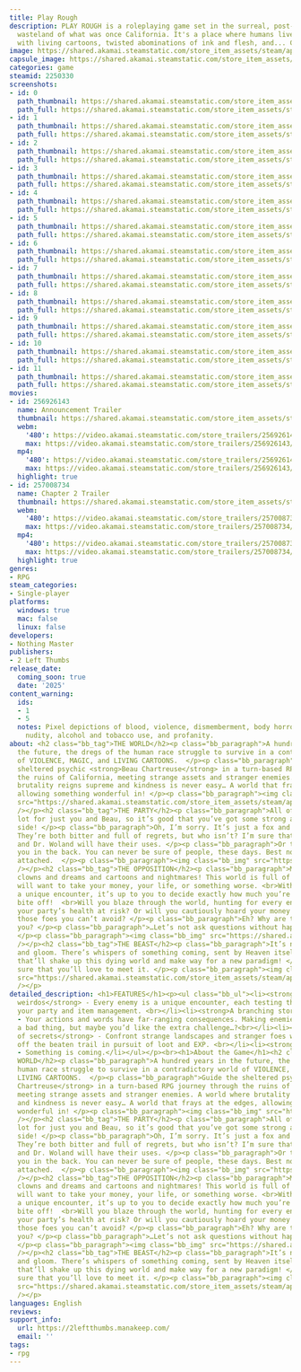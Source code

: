 ```yaml
---
title: Play Rough
description: PLAY ROUGH is a roleplaying game set in the surreal, post-apocalyptic
  wasteland of what was once California. It's a place where humans live side-by-side
  with living cartoons, twisted abominations of ink and flesh, and... Clowns...?
image: https://shared.akamai.steamstatic.com/store_item_assets/steam/apps/2250330/header.jpg?t=1730235392
capsule_image: https://shared.akamai.steamstatic.com/store_item_assets/steam/apps/2250330/capsule_231x87.jpg?t=1730235392
categories: game
steamid: 2250330
screenshots:
- id: 0
  path_thumbnail: https://shared.akamai.steamstatic.com/store_item_assets/steam/apps/2250330/ss_3152745741fef2d35d94c0b16d0b99f5a5b6a42b.600x338.jpg?t=1730235392
  path_full: https://shared.akamai.steamstatic.com/store_item_assets/steam/apps/2250330/ss_3152745741fef2d35d94c0b16d0b99f5a5b6a42b.1920x1080.jpg?t=1730235392
- id: 1
  path_thumbnail: https://shared.akamai.steamstatic.com/store_item_assets/steam/apps/2250330/ss_b940161a455ef1cbddeb3eb92b115d948f17c226.600x338.jpg?t=1730235392
  path_full: https://shared.akamai.steamstatic.com/store_item_assets/steam/apps/2250330/ss_b940161a455ef1cbddeb3eb92b115d948f17c226.1920x1080.jpg?t=1730235392
- id: 2
  path_thumbnail: https://shared.akamai.steamstatic.com/store_item_assets/steam/apps/2250330/ss_8ea865a5c3bf04a5bf555d039d83e20b47a351f4.600x338.jpg?t=1730235392
  path_full: https://shared.akamai.steamstatic.com/store_item_assets/steam/apps/2250330/ss_8ea865a5c3bf04a5bf555d039d83e20b47a351f4.1920x1080.jpg?t=1730235392
- id: 3
  path_thumbnail: https://shared.akamai.steamstatic.com/store_item_assets/steam/apps/2250330/ss_6c1ab11872d853e4cfa4d3151f2bf530a2e243b4.600x338.jpg?t=1730235392
  path_full: https://shared.akamai.steamstatic.com/store_item_assets/steam/apps/2250330/ss_6c1ab11872d853e4cfa4d3151f2bf530a2e243b4.1920x1080.jpg?t=1730235392
- id: 4
  path_thumbnail: https://shared.akamai.steamstatic.com/store_item_assets/steam/apps/2250330/ss_08c0a42a5a5436c074984545d113adc512392b5d.600x338.jpg?t=1730235392
  path_full: https://shared.akamai.steamstatic.com/store_item_assets/steam/apps/2250330/ss_08c0a42a5a5436c074984545d113adc512392b5d.1920x1080.jpg?t=1730235392
- id: 5
  path_thumbnail: https://shared.akamai.steamstatic.com/store_item_assets/steam/apps/2250330/ss_84a5b85ff233037598bc2c755431627bbdd729f8.600x338.jpg?t=1730235392
  path_full: https://shared.akamai.steamstatic.com/store_item_assets/steam/apps/2250330/ss_84a5b85ff233037598bc2c755431627bbdd729f8.1920x1080.jpg?t=1730235392
- id: 6
  path_thumbnail: https://shared.akamai.steamstatic.com/store_item_assets/steam/apps/2250330/ss_061b96cf5cdb3f3dd3d34848ff3974095110a27b.600x338.jpg?t=1730235392
  path_full: https://shared.akamai.steamstatic.com/store_item_assets/steam/apps/2250330/ss_061b96cf5cdb3f3dd3d34848ff3974095110a27b.1920x1080.jpg?t=1730235392
- id: 7
  path_thumbnail: https://shared.akamai.steamstatic.com/store_item_assets/steam/apps/2250330/ss_4054f57e798b6950289be1e3fe5ce1f739ae95e7.600x338.jpg?t=1730235392
  path_full: https://shared.akamai.steamstatic.com/store_item_assets/steam/apps/2250330/ss_4054f57e798b6950289be1e3fe5ce1f739ae95e7.1920x1080.jpg?t=1730235392
- id: 8
  path_thumbnail: https://shared.akamai.steamstatic.com/store_item_assets/steam/apps/2250330/ss_ba5d8ee653c7885cd3cf87bc376e4638c52b05f9.600x338.jpg?t=1730235392
  path_full: https://shared.akamai.steamstatic.com/store_item_assets/steam/apps/2250330/ss_ba5d8ee653c7885cd3cf87bc376e4638c52b05f9.1920x1080.jpg?t=1730235392
- id: 9
  path_thumbnail: https://shared.akamai.steamstatic.com/store_item_assets/steam/apps/2250330/ss_de44a09d51c3b1111c486e75883fdb6b6bc99de9.600x338.jpg?t=1730235392
  path_full: https://shared.akamai.steamstatic.com/store_item_assets/steam/apps/2250330/ss_de44a09d51c3b1111c486e75883fdb6b6bc99de9.1920x1080.jpg?t=1730235392
- id: 10
  path_thumbnail: https://shared.akamai.steamstatic.com/store_item_assets/steam/apps/2250330/ss_54ab1a82b6a1ed2578e822e9a5d611c7191d1125.600x338.jpg?t=1730235392
  path_full: https://shared.akamai.steamstatic.com/store_item_assets/steam/apps/2250330/ss_54ab1a82b6a1ed2578e822e9a5d611c7191d1125.1920x1080.jpg?t=1730235392
- id: 11
  path_thumbnail: https://shared.akamai.steamstatic.com/store_item_assets/steam/apps/2250330/ss_d2967e3a2ebfde3d0046b27fa4edad5449c9a94a.600x338.jpg?t=1730235392
  path_full: https://shared.akamai.steamstatic.com/store_item_assets/steam/apps/2250330/ss_d2967e3a2ebfde3d0046b27fa4edad5449c9a94a.1920x1080.jpg?t=1730235392
movies:
- id: 256926143
  name: Announcement Trailer
  thumbnail: https://shared.akamai.steamstatic.com/store_item_assets/steam/apps/256926143/movie.293x165.jpg?t=1683141202
  webm:
    '480': https://video.akamai.steamstatic.com/store_trailers/256926143/movie480_vp9.webm?t=1683141202
    max: https://video.akamai.steamstatic.com/store_trailers/256926143/movie_max_vp9.webm?t=1683141202
  mp4:
    '480': https://video.akamai.steamstatic.com/store_trailers/256926143/movie480.mp4?t=1683141202
    max: https://video.akamai.steamstatic.com/store_trailers/256926143/movie_max.mp4?t=1683141202
  highlight: true
- id: 257008734
  name: Chapter 2 Trailer
  thumbnail: https://shared.akamai.steamstatic.com/store_item_assets/steam/apps/257008734/movie.293x165.jpg?t=1710867348
  webm:
    '480': https://video.akamai.steamstatic.com/store_trailers/257008734/movie480_vp9.webm?t=1710867348
    max: https://video.akamai.steamstatic.com/store_trailers/257008734/movie_max_vp9.webm?t=1710867348
  mp4:
    '480': https://video.akamai.steamstatic.com/store_trailers/257008734/movie480.mp4?t=1710867348
    max: https://video.akamai.steamstatic.com/store_trailers/257008734/movie_max.mp4?t=1710867348
  highlight: true
genres:
- RPG
steam_categories:
- Single-player
platforms:
  windows: true
  mac: false
  linux: false
developers:
- Nothing Master
publishers:
- 2 Left Thumbs
release_date:
  coming_soon: true
  date: '2025'
content_warning:
  ids:
  - 1
  - 5
  notes: Pixel depictions of blood, violence, dismemberment, body horror, partial
    nudity, alcohol and tobacco use, and profanity.
about: <h2 class="bb_tag">THE WORLD</h2><p class="bb_paragraph">A hundred years in
  the future, the dregs of the human race struggle to survive in a contradictory world
  of VIOLENCE, MAGIC, and LIVING CARTOONS.  </p><p class="bb_paragraph">Guide the
  sheltered psychic <strong>Beau Chartreuse</strong> in a turn-based RPG journey through
  the ruins of California, meeting strange assets and stranger enemies. A world where
  brutality reigns supreme and kindness is never easy… A world that frays at the edges,
  allowing something wonderful in! </p><p class="bb_paragraph"><img class="bb_img"
  src="https://shared.akamai.steamstatic.com/store_item_assets/steam/apps/2250330/extras/thewordcity.jpg?t=1730235392"
  /></p><h2 class="bb_tag">THE PARTY</h2><p class="bb_paragraph">All of this is a
  lot for just you and Beau, so it’s good that you’ve got some strong allies on your
  side! </p><p class="bb_paragraph">Oh, I’m sorry. It’s just a fox and an old man.
  They’re both bitter and full of regrets, but who isn’t? I’m sure that Valentine
  and Dr. Woland will have their uses. </p><p class="bb_paragraph">Or they may stab
  you in the back. You can never be sure of people, these days. Best not to get too
  attached.  </p><p class="bb_paragraph"><img class="bb_img" src="https://shared.akamai.steamstatic.com/store_item_assets/steam/apps/2250330/extras/steamstrut.jpg?t=1730235392"
  /></p><h2 class="bb_tag">THE OPPOSITION</h2><p class="bb_paragraph">Men and women,
  clowns and dreams and cartoons and nightmares! This world is full of things that
  will want to take your money, your life, or something worse. <br>With every enemy
  a unique encounter, it’s up to you to decide exactly how much you’re willing to
  bite off!  <br>Will you blaze through the world, hunting for every enemy while putting
  your party’s health at risk? Or will you cautiously hoard your money and food for
  those foes you can’t avoid? </p><p class="bb_paragraph">Eh? Why are they fighting
  you? </p><p class="bb_paragraph">…Let’s not ask questions without happy answers.
  </p><p class="bb_paragraph"><img class="bb_img" src="https://shared.akamai.steamstatic.com/store_item_assets/steam/apps/2250330/extras/playroughchars.png?t=1730235392"
  /></p><h2 class="bb_tag">THE BEAST</h2><p class="bb_paragraph">It’s not all doom
  and gloom. There’s whispers of something coming, sent by Heaven itself. Something
  that’ll shake up this dying world and make way for a new paradigm! </p><p class="bb_paragraph">I’m
  sure that you’ll love to meet it. </p><p class="bb_paragraph"><img class="bb_img"
  src="https://shared.akamai.steamstatic.com/store_item_assets/steam/apps/2250330/extras/steameye.png?t=1730235392"
  /></p>
detailed_description: <h1>FEATURES</h1><p><ul class="bb_ul"><li><strong>An army of
  weirdos</strong> - Every enemy is a unique encounter, each testing the limits of
  your party and item management. <br></li><li><strong>A branching story</strong>
  - Your actions and words have far-ranging consequences. Making enemies is usually
  a bad thing, but maybe you’d like the extra challenge…?<br></li><li><strong>A world
  of secrets</strong> - Confront strange landscapes and stranger foes when you travel
  off the beaten trail in pursuit of loot and EXP. <br></li><li><strong>A beast</strong>
  - Something is coming.</li></ul></p><br><h1>About the Game</h1><h2 class="bb_tag">THE
  WORLD</h2><p class="bb_paragraph">A hundred years in the future, the dregs of the
  human race struggle to survive in a contradictory world of VIOLENCE, MAGIC, and
  LIVING CARTOONS.  </p><p class="bb_paragraph">Guide the sheltered psychic <strong>Beau
  Chartreuse</strong> in a turn-based RPG journey through the ruins of California,
  meeting strange assets and stranger enemies. A world where brutality reigns supreme
  and kindness is never easy… A world that frays at the edges, allowing something
  wonderful in! </p><p class="bb_paragraph"><img class="bb_img" src="https://shared.akamai.steamstatic.com/store_item_assets/steam/apps/2250330/extras/thewordcity.jpg?t=1730235392"
  /></p><h2 class="bb_tag">THE PARTY</h2><p class="bb_paragraph">All of this is a
  lot for just you and Beau, so it’s good that you’ve got some strong allies on your
  side! </p><p class="bb_paragraph">Oh, I’m sorry. It’s just a fox and an old man.
  They’re both bitter and full of regrets, but who isn’t? I’m sure that Valentine
  and Dr. Woland will have their uses. </p><p class="bb_paragraph">Or they may stab
  you in the back. You can never be sure of people, these days. Best not to get too
  attached.  </p><p class="bb_paragraph"><img class="bb_img" src="https://shared.akamai.steamstatic.com/store_item_assets/steam/apps/2250330/extras/steamstrut.jpg?t=1730235392"
  /></p><h2 class="bb_tag">THE OPPOSITION</h2><p class="bb_paragraph">Men and women,
  clowns and dreams and cartoons and nightmares! This world is full of things that
  will want to take your money, your life, or something worse. <br>With every enemy
  a unique encounter, it’s up to you to decide exactly how much you’re willing to
  bite off!  <br>Will you blaze through the world, hunting for every enemy while putting
  your party’s health at risk? Or will you cautiously hoard your money and food for
  those foes you can’t avoid? </p><p class="bb_paragraph">Eh? Why are they fighting
  you? </p><p class="bb_paragraph">…Let’s not ask questions without happy answers.
  </p><p class="bb_paragraph"><img class="bb_img" src="https://shared.akamai.steamstatic.com/store_item_assets/steam/apps/2250330/extras/playroughchars.png?t=1730235392"
  /></p><h2 class="bb_tag">THE BEAST</h2><p class="bb_paragraph">It’s not all doom
  and gloom. There’s whispers of something coming, sent by Heaven itself. Something
  that’ll shake up this dying world and make way for a new paradigm! </p><p class="bb_paragraph">I’m
  sure that you’ll love to meet it. </p><p class="bb_paragraph"><img class="bb_img"
  src="https://shared.akamai.steamstatic.com/store_item_assets/steam/apps/2250330/extras/steameye.png?t=1730235392"
  /></p>
languages: English
reviews:
support_info:
  url: https://2leftthumbs.manakeep.com/
  email: ''
tags:
- rpg
---
```


